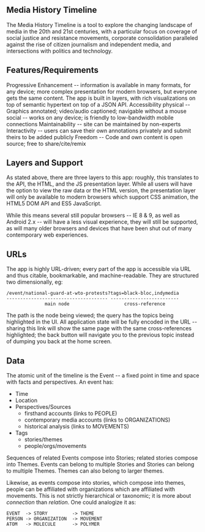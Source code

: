 Media History Timeline
----------------------
The Media History Timeline is a tool to explore the changing landscape of media in the 20th and 21st centuries, with a particular focus on coverage of social justice and resistance movements, corporate consolidation paralleled against the rise of citizen journalism and independent media, and intersections with politics and technology.


Features/Requirements
---------------------
Progressive Enhancement -- information is available in many formats, for any device; more complex presentation for modern browsers, but everyone gets the same content. The app is built in layers, with rich visualizations on top of semantic hypertext on top of a JSON API.
Accessibility
  physical -- Graphics annotated; video/audio captioned; navigable without a mouse
  social -- works on any device; is friendly to low-bandwidth mobile connections
Maintainability -- site can be maintained by non-experts
Interactivity -- users can save their own annotations privately and submit theirs to be added publicly
Freedom -- Code and own content is open source; free to share/cite/remix


Layers and Support
------------------
As stated above, there are three layers to this app: roughly, this translates to the API, the HTML, and the JS presentation layer. While all users will have the option to view the raw data or the HTML version, the presentation layer will only be available to modern browsers which support CSS animation, the HTML5 DOM API and ES5 JavaScript.

While this means several still popular browsers -- IE 8 & 9, as well as Android 2.x -- will have a less visual experience, they will still be supported, as will many older browsers and devices that have been shut out of many contemporary web experiences.


URLs
----
The app is highly URL-driven; every part of the app is accessible via URL and thus citable, bookmarkable, and machine-readable. They are structured two dimensionally, eg:

    /event/national-guard-at-wto-protests?tags=black-bloc,indymedia
    ------------------------------------- -------------------------
                  main node                    cross-reference

The path is the node being viewed; the query has the topics being highlighted in the UI. All application state will be fully encoded in the URL -- sharing this link will show the same page with the same cross-references highlighted; the back button will navigate you to the previous topic instead of dumping you back at the home screen.


Data
----
The atomic unit of the timeline is the Event -- a fixed point in time and space with facts and perspectives. An event has:

- Time
- Location
- Perspectives/Sources
  - firsthand accounts (links to PEOPLE)
  - contemporary media accounts (links to ORGANIZATIONS)
  - historical analysis (links to MOVEMENTS)
- Tags
  - stories/themes
  - people/orgs/movements

Sequences of related Events compose into Stories; related stories compose into Themes.
Events can belong to multiple Stories and Stories can belong to multiple Themes.
Themes can also belong to larger themes.

Likewise, as events compose into stories, which compose into themes, people can be affiliated with organizations which are affiliated with movements. This is not strictly hierarchical or taxonomic; it is more about _connection_ than _relation_. One could analogize it as:

    EVENT  -> STORY         -> THEME
    PERSON -> ORGANIZATION  -> MOVEMENT
    ATOM   -> MOLECULE      -> POLYMER




